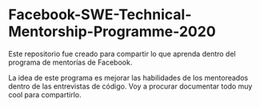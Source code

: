 # Facebook-SWE-Technical-Mentorship-Programme-2020

Este repositorio fue creado para compartir lo que aprenda dentro del programa de mentorías de Facebook.

La idea de este programa es mejorar las habilidades de los mentoreados dentro de las entrevistas de código. 
Voy a procurar documentar todo muy cool para compartirlo.
